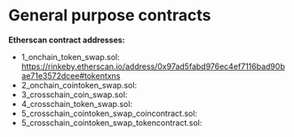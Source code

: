 # General purpose contracts

**Etherscan contract addresses:**
* 1_onchain_token_swap.sol: https://rinkeby.etherscan.io/address/0x97ad5fabd976ec4ef7116bad90bae71e3572dcee#tokentxns
* 2_onchain_cointoken_swap.sol:
* 3_crosschain_coin_swap.sol:
* 4_crosschain_token_swap.sol:
* 5_crosschain_cointoken_swap_coincontract.sol:
* 5_crosschain_cointoken_swap_tokencontract.sol:
